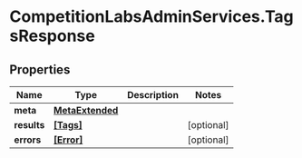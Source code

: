 # CompetitionLabsAdminServices.TagsResponse

## Properties

Name | Type | Description | Notes
------------ | ------------- | ------------- | -------------
**meta** | [**MetaExtended**](MetaExtended.md) |  | 
**results** | [**[Tags]**](Tags.md) |  | [optional] 
**errors** | [**[Error]**](Error.md) |  | [optional] 


